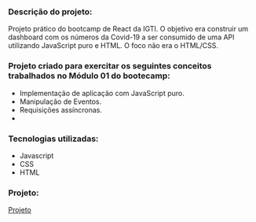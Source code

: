 ### Descrição do projeto:

Projeto prático do bootcamp de React da IGTI. O objetivo era construir um dashboard com os números da Covid-19 a ser consumido de uma API utilizando JavaScript puro e HTML. 
O foco não era o HTML/CSS.

### Projeto criado para exercitar os seguintes conceitos trabalhados no Módulo 01 do bootecamp:
- Implementação de aplicação com JavaScript puro.
- Manipulação de Eventos.
- Requisições assíncronas.
- 
### Tecnologias utilizadas:

- Javascript
- CSS
- HTML

### Projeto:

[Projeto](https://iorgama.github.io/dashboard-covid19/)
